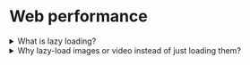 # Web performance

<details>
  <summary>What is lazy loading?</summary>

Lazy loading is a technique that defers loading of non-critical resources at page load time. Instead, these non-critical resources are loaded at the moment of need.

[More >>](https://web.dev/articles/lazy-loading#what)

</details>

<details>
  <summary>Why lazy-load images or video instead of just loading them?</summary>

Because it's possible you're loading stuff the user may never see. Lazy loading images and video reduces initial page load time, initial page weight, and system resource usage, all of which have positive impacts on performance.

[More >>](https://web.dev/articles/lazy-loading#why)

</details>
